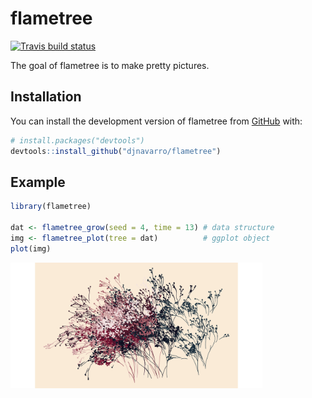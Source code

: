 
<!-- README.md is generated from README.Rmd. Please edit that file -->

# flametree

<!-- badges: start -->

[![Travis build
status](https://travis-ci.org/djnavarro/flametree.svg?branch=master)](https://travis-ci.org/djnavarro/flametree)
<!-- badges: end -->

The goal of flametree is to make pretty pictures.

## Installation

You can install the development version of flametree from
[GitHub](https://github.com/) with:

``` r
# install.packages("devtools")
devtools::install_github("djnavarro/flametree")
```

## Example

``` r
library(flametree)

dat <- flametree_grow(seed = 4, time = 13) # data structure
img <- flametree_plot(tree = dat)          # ggplot object
plot(img)
```

<img src="man/figures/README-example-1.png" width="80%" />
